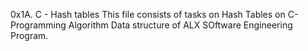 0x1A. C - Hash tables
This file consists of tasks on Hash Tables on C-Programming Algorithm Data structure of ALX SOftware Engineering Program.
